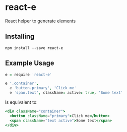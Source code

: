 # react-e

React helper to generate elements

## Installing
`npm install --save react-e`

## Example Usage

```coffeescript
e = require 'react-e'

e '.container',
  e 'button.primary', 'Click me'
  e 'span.text', className: active: true, 'Some text'
```
Is equivalent to:
```jsx
<div className="container">
  <button className="primary">Click me</button>
  <span className="text active">Some text</span>
</div>
```
